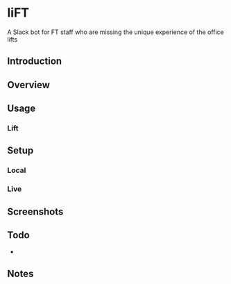 # liFT

A Slack bot for FT staff who are missing the unique experience of the office lifts

## Introduction

## Overview

## Usage

### Lift

## Setup

### Local

### Live

## Screenshots

## Todo

-

## Notes
